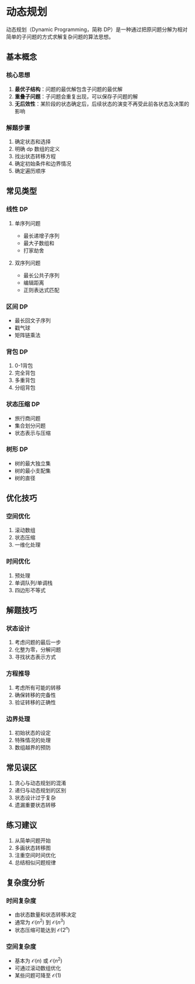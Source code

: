 # 动态规划

动态规划（Dynamic Programming，简称 DP）是一种通过把原问题分解为相对简单的子问题的方式求解复杂问题的算法思想。

## 基本概念

### 核心思想
1. **最优子结构**：问题的最优解包含子问题的最优解
2. **重叠子问题**：子问题会重复出现，可以保存子问题的解
3. **无后效性**：某阶段的状态确定后，后续状态的演变不再受此前各状态及决策的影响

### 解题步骤
1. 确定状态和选择
2. 明确 dp 数组的定义
3. 找出状态转移方程
4. 确定初始条件和边界情况
5. 确定遍历顺序

## 常见类型

### 线性 DP
1. 单序列问题
   - 最长递增子序列
   - 最大子数组和
   - 打家劫舍

2. 双序列问题
   - 最长公共子序列
   - 编辑距离
   - 正则表达式匹配

### 区间 DP
- 最长回文子序列
- 戳气球
- 矩阵链乘法

### 背包 DP
1. 0-1背包
2. 完全背包
3. 多重背包
4. 分组背包

### 状态压缩 DP
- 旅行商问题
- 集合划分问题
- 状态表示与压缩

### 树形 DP
- 树的最大独立集
- 树的最小支配集
- 树的直径

## 优化技巧

### 空间优化
1. 滚动数组
2. 状态压缩
3. 一维化处理

### 时间优化
1. 预处理
2. 单调队列/单调栈
3. 四边形不等式

## 解题技巧

### 状态设计
1. 考虑问题的最后一步
2. 化整为零，分解问题
3. 寻找状态表示方式

### 方程推导
1. 考虑所有可能的转移
2. 确保转移的完备性
3. 验证转移的正确性

### 边界处理
1. 初始状态的设定
2. 特殊情况的处理
3. 数组越界的预防

## 常见误区

1. 贪心与动态规划的混淆
2. 递归与动态规划的区别
3. 状态设计过于复杂
4. 遗漏重要状态转移

## 练习建议

1. 从简单问题开始
2. 多画状态转移图
3. 注重空间时间优化
4. 总结相似问题规律

## 复杂度分析

### 时间复杂度
- 由状态数量和状态转移决定
- 通常为 $\mathcal{O}(n^2)$ 到 $\mathcal{O}(n^3)$
- 状态压缩可能达到 $\mathcal{O}(2^n)$

### 空间复杂度
- 基本为 $\mathcal{O}(n)$ 或 $\mathcal{O}(n^2)$
- 可通过滚动数组优化
- 某些问题可降至 $\mathcal{O}(1)$